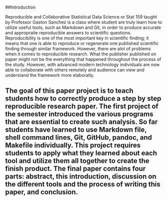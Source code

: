 ##Introduction

Reproducible and Collaborative Statistical Data Science or Stat 159 taught by Professor Gaston Sanchez is a class where student are truly learn how to utilize useful tools, such as Markdown and Git, in order to produce accurate and appropraite reproducible answers to scientific questions. Reproducibility is one of the most important key in scientific finding; it means that one is able to reproduce or regenerate one published scientific finding through similar framework. However, there are alot of problems when it comes to reproducible research. What the publisher published on paper might not be the everything that happened throughout the process of the study. However, with advanced modern technology individuals are now able to collaborate with others remotely and audience can view and understand the framework  more elaboratly. 

The goal of this paper project is to teach students how to correctly produce a step by step reproducible research paper. The first project of the semester introduced the various programs that are essential to create such analysis. So far students have learned to use Markdown file, shell command lines, Git, GitHub, pandoc, and Makefile individually. This project requires students to apply what they learned about each tool and utilize them all together to create the finish product. The final paper contains four parts: abstract, this introduction, discussion on the different tools and the process of writing this paper, and conclusion. 
---






